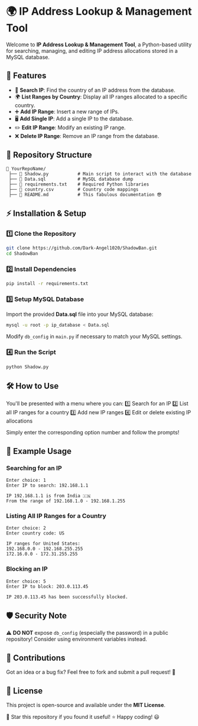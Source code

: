 # 🌍 IP Address Lookup & Management Tool

Welcome to **IP Address Lookup & Management Tool**, a Python-based utility for searching, managing, and editing IP address allocations stored in a MySQL database.

## 📌 Features
- 🔎 **Search IP**: Find the country of an IP address from the database.
- 🌍 **List Ranges by Country**: Display all IP ranges allocated to a specific country.
- ➕ **Add IP Range**: Insert a new range of IPs.
- 🖥️ **Add Single IP**: Add a single IP to the database.
- ✏️ **Edit IP Range**: Modify an existing IP range.
- ❌ **Delete IP Range**: Remove an IP range from the database.

## 📂 Repository Structure
```
📁 YourRepoName/
 ├── 📜 Shadow.py           # Main script to interact with the database
 ├── 📜 Data.sql            # MySQL database dump
 ├── 📜 requirements.txt    # Required Python libraries
 ├── 📜 country.csv         # Country code mappings
 ├── 📜 README.md           # This fabulous documentation 😎
```

## ⚡ Installation & Setup
### 1️⃣ Clone the Repository
```sh
git clone https://github.com/Dark-Angel1020/ShadowBan.git
cd ShadowBan
```

### 2️⃣ Install Dependencies
```sh
pip install -r requirements.txt
```

### 3️⃣ Setup MySQL Database
Import the provided **Data.sql** file into your MySQL database:
```sh
mysql -u root -p ip_database < Data.sql
```
Modify `db_config` in `main.py` if necessary to match your MySQL settings.

### 4️⃣ Run the Script
```sh
python Shadow.py
```

## 🛠️ How to Use
You'll be presented with a menu where you can:
1️⃣ Search for an IP
2️⃣ List all IP ranges for a country
3️⃣ Add new IP ranges
4️⃣ Edit or delete existing IP allocations

Simply enter the corresponding option number and follow the prompts!

## 📝 Example Usage
### Searching for an IP
```
Enter choice: 1
Enter IP to search: 192.168.1.1

IP 192.168.1.1 is from India 🇮🇳
From the range of 192.168.1.0 - 192.168.1.255
```

### Listing All IP Ranges for a Country
```
Enter choice: 2
Enter country code: US

IP ranges for United States:
192.168.0.0 - 192.168.255.255
172.16.0.0 - 172.31.255.255
```

### Blocking an IP
```
Enter choice: 5
Enter IP to block: 203.0.113.45

IP 203.0.113.45 has been successfully blocked.
```

## 🛡️ Security Note
⚠️ **DO NOT** expose `db_config` (especially the password) in a public repository! Consider using environment variables instead.

## 📌 Contributions
Got an idea or a bug fix? Feel free to fork and submit a pull request! 🚀

## 📜 License
This project is open-source and available under the **MIT License**.

🌟 Star this repository if you found it useful! ⭐ Happy coding! 😃

